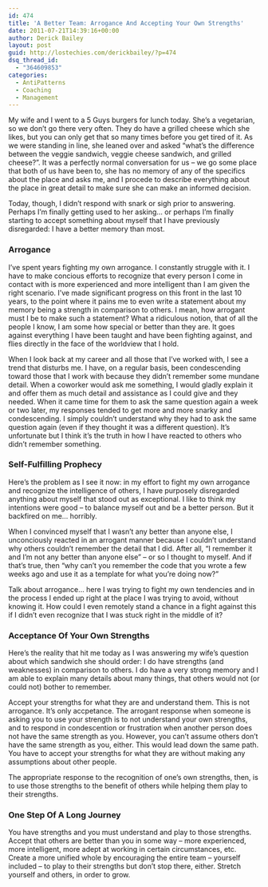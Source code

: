 ```yaml
---
id: 474
title: 'A Better Team: Arrogance And Accepting Your Own Strengths'
date: 2011-07-21T14:39:16+00:00
author: Derick Bailey
layout: post
guid: http://lostechies.com/derickbailey/?p=474
dsq_thread_id:
  - "364609853"
categories:
  - AntiPatterns
  - Coaching
  - Management
---
```

My wife and I went to a 5 Guys burgers for lunch today. She&#8217;s a vegetarian, so we don&#8217;t go there very often. They do have a grilled cheese which she likes, but you can only get that so many times before you get tired of it. As we were standing in line, she leaned over and asked &#8220;what&#8217;s the difference between the veggie sandwich, veggie cheese sandwich, and grilled cheese?&#8221;. It was a perfectly normal conversation for us &#8211; we go some place that both of us have been to, she has no memory of any of the specifics about the place and asks me, and I procede to describe everything about the place in great detail to make sure she can make an informed decision.

Today, though, I didn&#8217;t respond with snark or sigh prior to answering. Perhaps I&#8217;m finally getting used to her asking&#8230; or perhaps I&#8217;m finally starting to accept something about myself that I have previously disregarded: I have a better memory than most.

### Arrogance

I&#8217;ve spent years fighting my own arrogance. I constantly struggle with it. I have to make concious efforts to recognize that every person I come in contact with is more experienced and more intelligent than I am given the right scenario. I&#8217;ve made significant progress on this front in the last 10 years, to the point where it pains me to even write a statement about my memory being a strength in comparison to others. I mean, how arrogant must I be to make such a statement? What a ridiculous notion, that of all the people I know, I am some how special or better than they are. It goes against everything I have been taught and have been fighting against, and flies directly in the face of the worldview that I hold.

When I look back at my career and all those that I&#8217;ve worked with, I see a trend that disturbs me. I have, on a regular basis, been condescending toward those that I work with because they didn&#8217;t remember some mundane detail. When a coworker would ask me something, I would gladly explain it and offer them as much detail and assistance as I could give and they needed. When it came time for them to ask the same question again a week or two later, my responses tended to get more and more snarky and condescending. I simply couldn&#8217;t understand why they had to ask the same question again (even if they thought it was a different question). It&#8217;s unfortunate but I think it&#8217;s the truth in how I have reacted to others who didn&#8217;t remember something.

### Self-Fulfilling Prophecy

Here&#8217;s the problem as I see it now: in my effort to fight my own arrogance and recognize the intelligence of others, I have purposely disregarded anything about myself that stood out as exceptional. I like to think my intentions were good &#8211; to balance myself out and be a better person. But it backfired on me&#8230; horribly.

When I convinced myself that I wasn&#8217;t any better than anyone else, I unconciously reacted in an arrogant manner because I couldn&#8217;t understand why others couldn&#8217;t remember the detail that I did. After all, &#8220;I remember it and I&#8217;m not any better than anyone else&#8221; &#8211; or so I thought to myself. And if that&#8217;s true, then &#8220;why can&#8217;t you remember the code that you wrote a few weeks ago and use it as a template for what you&#8217;re doing now?&#8221;

Talk about arrogance&#8230; here I was trying to fight my own tendencies and in the process I ended up right at the place I was trying to avoid, without knowing it. How could I even remotely stand a chance in a fight against this if I didn&#8217;t even recognize that I was stuck right in the middle of it?

### Acceptance Of Your Own Strengths

Here&#8217;s the reality that hit me today as I was answering my wife&#8217;s question about which sandwich she should order: I do have strengths (and weaknesses) in comparison to others. I do have a very strong memory and I am able to explain many details about many things, that others would not (or could not) bother to remember.

Accept your strengths for what they are and understand them. This is not arrogance. It&#8217;s only accpetance. The arrogant response when someone is asking you to use your strength is to not understand your own strengths, and to respond in condescention or frustration when another person does not have the same strength as you. However, you can&#8217;t assume others don&#8217;t have the same strength as you, either. This would lead down the same path. You have to accept your strengths for what they are without making any assumptions about other people.

The appropriate response to the recognition of one&#8217;s own strengths, then, is to use those strengths to the benefit of others while helping them play to their strengths.

### One Step Of A Long Journey

You have strengths and you must understand and play to those strengths. Accept that others are better than you in some way &#8211; more experienced, more intelligent, more adept at working in certain circumstances, etc. Create a more unified whole by encouraging the entire team &#8211; yourself included &#8211; to play to their strengths but don&#8217;t stop there, either. Stretch yourself and others, in order to grow.